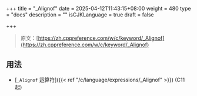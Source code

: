 +++
title = "_Alignof"
date = 2025-04-12T11:43:15+08:00
weight = 480
type = "docs"
description = ""
isCJKLanguage = true
draft = false

+++

> 原文：[https://zh.cppreference.com/w/c/keyword/_Alignof](https://zh.cppreference.com/w/c/keyword/_Alignof)

## 用法

- [`_Alignof` 运算符]({{< ref "/c/language/expressions/_Alignof" >}}) (C11 起)
